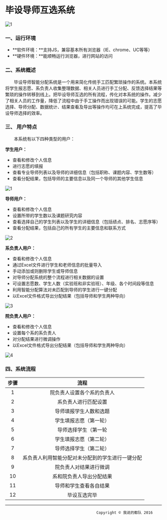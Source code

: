 # 毕设导师互选系统

![1](https://cloud.githubusercontent.com/assets/20432947/21543803/98d53e98-ce04-11e6-8647-5b27ada69f0d.png)

### 一、运行环境

- **软件环境：**支持JS，兼容基本所有浏览器（IE、chrome、UC等等）
- **硬件环境：**能顺畅运行浏览器，进行网站的访问



### 二、系统概述

　　毕设导师智能分配系统是一个用来简化传统手工匹配繁琐操作的系统。本系统将学生报志愿、系负责人收集整理数据、相关人员进行手工分配、反馈选择结果等繁琐的操作转移到线上。把毕设导师互选的所有流程，传化对本系统的操作。减少了相关人员的工作量，降低了流程中由于手工操作而出现错误的可能。学生的志愿选择、导师分配、数据统计、结果查看及导出等操作均可在上系统完成，提高了毕设导师选择的效率。



### 三、 用户特点

　　本系统有以下四种类型的用户：

**学生用户：**

- 查看和修改个人信息
- 进行志愿的填报
- 查看专业导师列表以及导师的详细信息（包括职称、课题内容、学生数等）
- 查看分配结果，包括导师的主要信息以及同一个导师的其他学生信息

![1](https://cloud.githubusercontent.com/assets/20432947/21561383/0da3e3f8-cea7-11e6-9866-ce77774acf69.png)



**导师用户：**

- 查看和修改个人信息
- 设置所带的学生数以及课题研究内容
- 查看选择自己的学生列表以及学生的详细信息（包括绩点、排名、志愿序等）
- 查看分配结果，包括自己的所有学生的主要信息和联系方式

![2](https://cloud.githubusercontent.com/assets/20432947/21561384/12e712c2-cea7-11e6-952c-9d18be092a8d.png)



**系负责人用户：**

- 查看和修改个人信息
- 通过Excel文件进行学生和老师信息的批量导入
- 手动添加或则删除学生或导师信息
- 对导师分配系统的整个流程进行相关数据的设置
- 可设置志愿数、学生人数（实验班和非实验班）、年级、各个时间段等信息
- 利用智能分配算法对未匹配到导师的学生进行一键分配
- 以Excel文件格式导出分配结果（包括导师和学生两种导向）

![3](https://cloud.githubusercontent.com/assets/20432947/21561389/1755571a-cea7-11e6-95f9-a7220ed520f4.png)



**院负责人用户：**

- 查看和修改个人信息
- 设置每个系的系负责人
- 对分配结果进行微调操作
- 以Excel文件格式导出分配结果（包括导师和学生两种导向）

![4](https://cloud.githubusercontent.com/assets/20432947/21561393/198583a2-cea7-11e6-9358-9f3a0f87bcbc.png)
  	

### 四、系统流程

|  步骤  |            流程            |
| :--: | :----------------------: |
|  1   |      院负责人设置各个系的负责人       |
|  2   |        系负责人进行匹配设置        |
|  3   |       导师填报学生人数和选题        |
|  4   |       学生填报志愿（第一轮）        |
|  5   |        导师选择学生（第一轮        |
|  6   |       学生填报志愿（第二轮）        |
|  7   |       导师选择学生（第二轮）        |
|  8   | 系负责人利用智能分配对未分配到的学生进行一键分配 |
|  9   |       院负责人对结果进行微调        |
|  10  |       系和院负责人导出分配结果       |
|  11  |       导师和学生查看各自结果        |
|  12  |          毕设互选完毕          |

------

                                             Copyright © 我说的都队 2016

